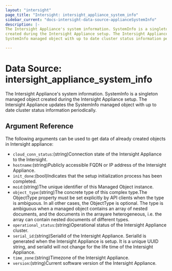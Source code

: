 ```yaml
---
layout: "intersight"
page_title: "Intersight: intersight_appliance_system_info"
sidebar_current: "docs-intersight-data-source-applianceSystemInfo"
description: |-
The Intersight Appliance's system information. SystemInfo is a singleton managed object
created during the Intersight Appliance setup. The Intersight Appliance updates the
SystemInfo managed object with up to date cluster status information periodically.

---
```


# Data Source: intersight_appliance_system_info
The Intersight Appliance's system information. SystemInfo is a singleton managed object
created during the Intersight Appliance setup. The Intersight Appliance updates the
SystemInfo managed object with up to date cluster status information periodically.

## Argument Reference
The following arguments can be used to get data of already created objects in Intersight appliance:
* `cloud_conn_status`:(string)Connection state of the Intersight Appliance to the Intersight.
* `hostname`:(string)Publicly accessible FQDN or IP address of the Intersight Appliance.
* `init_done`:(bool)Indicates that the setup initialization process has been completed.
* `moid`:(string)The unique identifier of this Managed Object instance.
* `object_type`:(string)The concrete type of this complex type.The ObjectType property must be set explicitly by API clients when the type is ambiguous. In all other cases, the ObjectType is optional. The type is ambiguous when a managed object contains an array of nested documents, and the documents in the arrayare heterogeneous, i.e. the array can contain nested documents of different types.
* `operational_status`:(string)Operational status of the Intersight Appliance cluster.
* `serial_id`:(string)SerialId of the Intersight Appliance. SerialId is generated when the Intersight Appliance is setup. It is a unique UUID string, and serialId will not change for the life time of the Intersight Appliance.
* `time_zone`:(string)Timezone of the Intersight Appliance.
* `version`:(string)Current software version of the Intersight Appliance.
